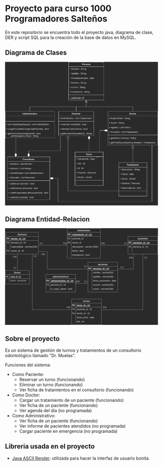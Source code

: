 # Proyecto para curso 1000 Programadores Salteños

En este repositorio se encuentra todo el proyecto java, diagrama de clase, DER y script SQL para la creación de la base de datos en MySQL.

## Diagrama de Clases

![Diagrama de Clases](DiagramaClases.png)

## Diagrama Entidad-Relacion

![DER](DER.png)

## Sobre el proyecto

Es un sistema de gestión de turnos y tratamientos de un consultorio odontológico llamado "Dr. Muelas".

Funciones del sistema:
 - Como Paciente:
 	+ Reservar un turno (funcionando)
 	+ Eliminar un turno (funcionando)
 	+ Ver ficha de tratamientos en el consultorio (funcionando)
 - Como Doctor:
 	+ Cargar un tratamiento de un paciente (funcionando)
 	+ Ver ficha de un paciente (funcionando)
 	+ Ver agenda del día (no programada)
 - Como Administrativo:
 	+ Ver ficha de un paciente (funcionando)
 	+ Ver informe de pacientes atendidos (no programada)
 	+ Cargar paciente en emergencia (no programada)
 	
 ## Libreria usada en el proyecto

 - [Java ASCII Render](https://github.com/indvd00m/java-ascii-render): utilizada para hacer la interfaz de usuario bonita.

